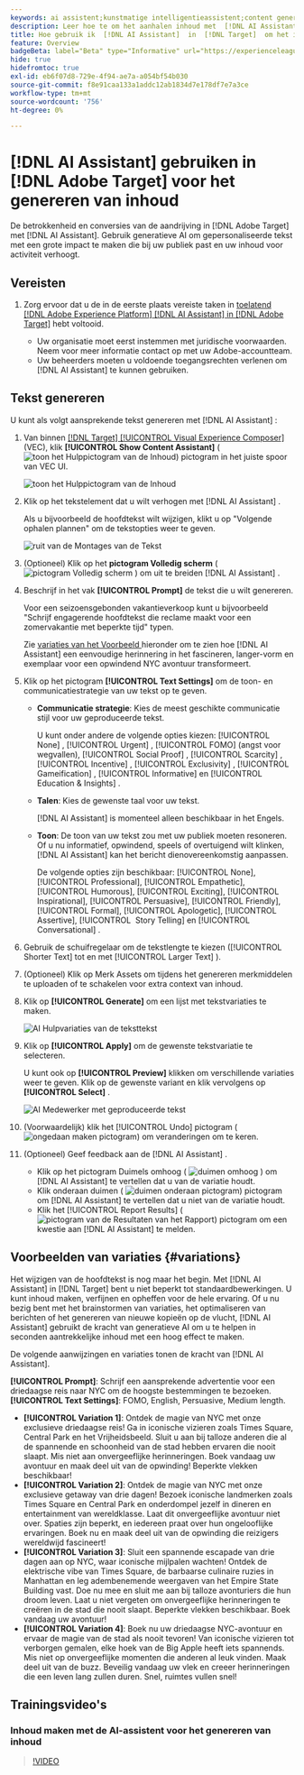 ```yaml
---
keywords: ai assistent;kunstmatige intelligentieassistent;content genereren;content accelerator;content genereren;content genereren
description: Leer hoe te om het aanhalen inhoud met  [!DNL AI Assistant] te produceren.
title: Hoe gebruik ik  [!DNL AI Assistant]  in  [!DNL Target]  om het in dienst nemen van inhoud te produceren?
feature: Overview
badgeBeta: label="Beta" type="Informative" url="https://experienceleague.adobe.com/docs/target/using/introduction/intro.html?lang=nl-NL#beta newtab=true" tooltip="Wat zijn de eigenschappen van Beta in  [!DNL Adobe Target]."
hide: true
hidefromtoc: true
exl-id: eb6f07d8-729e-4f94-ae7a-a054bf54b030
source-git-commit: f8e91caa133a1addc12ab1834d7e178df7e7a3ce
workflow-type: tm+mt
source-wordcount: '756'
ht-degree: 0%

---
```


# [!DNL AI Assistant] gebruiken in [!DNL Adobe Target] voor het genereren van inhoud

De betrokkenheid en conversies van de aandrijving in [!DNL Adobe Target] met [!DNL AI Assistant]. Gebruik generatieve AI om gepersonaliseerde tekst met een grote impact te maken die bij uw publiek past en uw inhoud voor activiteit verhoogt.

## Vereisten

1. Zorg ervoor dat u de in de eerste plaats vereiste taken in [ toelatend  [!DNL Adobe Experience Platform] [!DNL AI Assistant] in  [!DNL Adobe Target]](/help/main/c-intro/enabling-ai-assistant.md) hebt voltooid.

   * Uw organisatie moet eerst instemmen met juridische voorwaarden. Neem voor meer informatie contact op met uw Adobe-accountteam.
   * Uw beheerders moeten u voldoende toegangsrechten verlenen om [!DNL AI Assistant] te kunnen gebruiken.

## Tekst genereren

U kunt als volgt aansprekende tekst genereren met [!DNL AI Assistant] :

1. Van binnen [[!DNL Target] [!UICONTROL Visual Experience Composer]](/help/main/c-experiences/c-visual-experience-composer/viztarget-options.md) (VEC), klik **[!UICONTROL Show Content Assistant]** ( ![ toon het Hulppictogram van de Inhoud ](/help/main/assets/icons/MagicWand.svg)) pictogram in het juiste spoor van VEC UI.

   ![ toon het Hulppictogram van de Inhoud ](/help/main/c-intro/assets/ai-assistant-conntet-generation-icon.png)

1. Klik op het tekstelement dat u wilt verhogen met [!DNL AI Assistant] .

   Als u bijvoorbeeld de hoofdtekst wilt wijzigen, klikt u op &quot;Volgende ophalen plannen&quot; om de tekstopties weer te geven.

   ![ ruit van de Montages van de Tekst ](/help/main/c-intro/assets/ai-text-settings.png)

1. (Optioneel) Klik op het **pictogram Volledig scherm** ( ![ pictogram Volledig scherm ](/help/main/assets/icons/FullScreen.svg) ) om uit te breiden [!DNL AI Assistant] .

1. Beschrijf in het vak **[!UICONTROL Prompt]** de tekst die u wilt genereren.

   Voor een seizoensgebonden vakantieverkoop kunt u bijvoorbeeld &quot;Schrijf engagerende hoofdtekst die reclame maakt voor een zomervakantie met beperkte tijd&quot; typen.

   Zie [ variaties van het Voorbeeld ](#variations) hieronder om te zien hoe [!DNL AI Assistant] een eenvoudige herinnering in het fascineren, langer-vorm en exemplaar voor een opwindend NYC avontuur transformeert.

1. Klik op het pictogram **[!UICONTROL Text Settings]** om de toon- en communicatiestrategie van uw tekst op te geven.

   * **Communicatie strategie**: Kies de meest geschikte communicatie stijl voor uw geproduceerde tekst.

     U kunt onder andere de volgende opties kiezen: [!UICONTROL None] , [!UICONTROL Urgent] , [!UICONTROL FOMO] (angst voor wegvallen), [!UICONTROL Social Proof] , [!UICONTROL Scarcity] , [!UICONTROL Incentive] , [!UICONTROL Exclusivity] , [!UICONTROL Gameification] , [!UICONTROL Informative] en [!UICONTROL Education & Insights] .

   * **Talen**: Kies de gewenste taal voor uw tekst.

     [!DNL AI Assistant] is momenteel alleen beschikbaar in het Engels.

   * **Toon**: De toon van uw tekst zou met uw publiek moeten resoneren. Of u nu informatief, opwindend, speels of overtuigend wilt klinken, [!DNL AI Assistant] kan het bericht dienovereenkomstig aanpassen.

     De volgende opties zijn beschikbaar: [!UICONTROL None], [!UICONTROL Professional], [!UICONTROL Empathetic], [!UICONTROL Humorous], [!UICONTROL Exciting], [!UICONTROL Inspirational], [!UICONTROL Persuasive], [!UICONTROL Friendly], [!UICONTROL Formal], [!UICONTROL Apologetic], [!UICONTROL Assertive], [!UICONTROL &#x200B; Story Telling] en [!UICONTROL Conversational] .

1. Gebruik de schuifregelaar om de tekstlengte te kiezen ([!UICONTROL Shorter Text] tot en met [!UICONTROL Larger Text] ).

1. (Optioneel) Klik op Merk Assets om tijdens het genereren merkmiddelen te uploaden of te schakelen voor extra context van inhoud.

1. Klik op **[!UICONTROL Generate]** om een lijst met tekstvariaties te maken.

   ![ AI Hulpvariaties van de teksttekst ](/help/main/c-intro/assets/ai-variations-text.png)

1. Klik op **[!UICONTROL Apply]** om de gewenste tekstvariatie te selecteren.

   U kunt ook op **[!UICONTROL Preview]** klikken om verschillende variaties weer te geven. Klik op de gewenste variant en klik vervolgens op **[!UICONTROL Select]** .

   ![ AI Medewerker met geproduceerde tekst ](/help/main/c-intro/assets/ai-text-done.png)

1. (Voorwaardelijk) klik het [!UICONTROL Undo] pictogram ( ![ ongedaan maken pictogram ](/help/main/assets/icons/Undo.svg)) om veranderingen om te keren.

1. (Optioneel) Geef feedback aan de [!DNL AI Assistant] .

   * Klik op het pictogram Duimels omhoog ( ![ duimen omhoog ](/help/main/assets/icons/ThumbUp.svg) ) om [!DNL AI Assistant] te vertellen dat u van de variatie houdt.
   * Klik onderaan duimen ( ![ duimen onderaan pictogram ](/help/main/assets/icons/ThumbDown.svg)) pictogram om [!DNL AI Assistant] te vertellen dat u niet van de variatie houdt.
   * Klik het [!UICONTROL Report Results] ( ![ pictogram van de Resultaten van het Rapport ](/help/main/assets/icons/Flag.svg)) pictogram om een kwestie aan [!DNL AI Assistant] te melden.

## Voorbeelden van variaties {#variations}

Het wijzigen van de hoofdtekst is nog maar het begin. Met [!DNL AI Assistant] in [!DNL Target] bent u niet beperkt tot standaardbewerkingen. U kunt inhoud maken, verfijnen en opheffen voor de hele ervaring. Of u nu bezig bent met het brainstormen van variaties, het optimaliseren van berichten of het genereren van nieuwe kopieën op de vlucht, [!DNL AI Assistant] gebruikt de kracht van generatieve AI om u te helpen in seconden aantrekkelijke inhoud met een hoog effect te maken.

De volgende aanwijzingen en variaties tonen de kracht van [!DNL AI Assistant].

**[!UICONTROL Prompt]**: Schrijf een aansprekende advertentie voor een driedaagse reis naar NYC om de hoogste bestemmingen te bezoeken.
**[!UICONTROL Text Settings]**: FOMO, English, Persuasive, Medium length.
* **[!UICONTROL Variation 1]**: Ontdek de magie van NYC met onze exclusieve driedaagse reis! Ga in iconische vizieren zoals Times Square, Central Park en het Vrijheidsbeeld. Sluit u aan bij talloze anderen die al de spannende en schoonheid van de stad hebben ervaren die nooit slaapt. Mis niet aan onvergeeflijke herinneringen. Boek vandaag uw avontuur en maak deel uit van de opwinding! Beperkte vlekken beschikbaar!
* **[!UICONTROL Variation 2]**: Ontdek de magie van NYC met onze exclusieve getaway van drie dagen! Bezoek iconische landmerken zoals Times Square en Central Park en onderdompel jezelf in dineren en entertainment van wereldklasse. Laat dit onvergeeflijke avontuur niet over. Spaties zijn beperkt, en iedereen praat over hun ongelooflijke ervaringen. Boek nu en maak deel uit van de opwinding die reizigers wereldwijd fascineert!
* **[!UICONTROL Variation 3]**: Sluit een spannende escapade van drie dagen aan op NYC, waar iconische mijlpalen wachten! Ontdek de elektrische vibe van Times Square, de barbaarse culinaire ruzies in Manhattan en leg adembenemende weergaven van het Empire State Building vast. Doe nu mee en sluit me aan bij talloze avonturiers die hun droom leven. Laat u niet vergeten om onvergeeflijke herinneringen te creëren in de stad die nooit slaapt. Beperkte vlekken beschikbaar. Boek vandaag uw avontuur!
* **[!UICONTROL Variation 4]**: Boek nu uw driedaagse NYC-avontuur en ervaar de magie van de stad als nooit tevoren! Van iconische vizieren tot verborgen gemalen, elke hoek van de Big Apple heeft iets spannends. Mis niet op onvergeeflijke momenten die anderen al leuk vinden. Maak deel uit van de buzz. Beveilig vandaag uw vlek en creeer herinneringen die een leven lang zullen duren. Snel, ruimtes vullen snel!

## Trainingsvideo&#39;s

### Inhoud maken met de AI-assistent voor het genereren van inhoud

>[!VIDEO](https://video.tv.adobe.com/v/3434641/?learn=on&captions=dut">https://video.tv.adobe.com/v/3434641/?learn=on&captions=dut)
